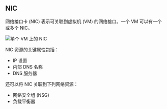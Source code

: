## NIC

网络接口卡 (NIC) 表示可关联到虚拟机 (VM) 的网络接口。一个 VM 可以有一个或多个 NIC。

![单个 VM 上的 NIC](./media/resource-groups-networking/Figure3.png)

NIC 资源的关键属性包括：

- IP 设置
- 内部 DNS 名称
- DNS 服务器

还可以将 NIC 关联到下列网络资源：

- 网络安全组 (NSG) 
- 负载平衡器

<!---HONumber=76-->